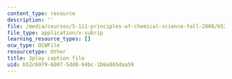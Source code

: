 ```yaml
---
content_type: resource
description: ''
file: /media/courses/5-111-principles-of-chemical-science-fall-2008/b52c697960075dd894bc1b6a865daa59_-c-X8zk0ywo.vtt
file_type: application/x-subrip
learning_resource_types: []
ocw_type: OCWFile
resourcetype: Other
title: 3play caption file
uid: b52c6979-6007-5dd8-94bc-1b6a865daa59
---
```

